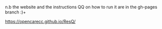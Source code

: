 n.b the website and the instructions QQ on how to run it are in the gh-pages branch :)+

https://opencarecc.github.io/ResQ/
